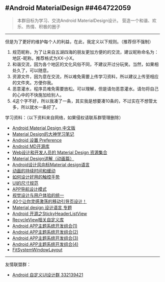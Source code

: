 #Android MaterialDesign
##464722059
----------------
>本群目标为学习、交流Android MaterialDesign设计。
>营造一个和谐、欢乐、热情、积极的圈子
----------------
但是为了更好的维护每个人的利益，在此，我定义以下规则。（推荐但不强制）
1.  规范昵称，为了让来自五湖四海的朋友更加方便的的交流，建议昵称命名为：地区-昵称。推荐格式为XX-小X。
2.  和谐交流，因为各个地区的文化风俗不同，不建议开过分玩笑。当然，如果相处久了，可以随意。
3.  资源文件，因为意在交流，所以难免需要上传学习资料，所以建议上传至相应的文件夹。方便你我。
4.  恶意灌水，程序员难免需要放松。可以理解，但是请勿恶意灌水。请勿将自己的心中的不快施加给别人。
5.  4这个字不好，所以我凑了一条，其实我是想要凑10条的，不过实在不想管太多，所以就水一条好了。

学习资料：（以下资料来自网络，如果侵权请联系群管理删除）
* [Android Material Design 中文版](http://wiki.jikexueyuan.com/project/material-design/material-design-intro/introduction.html)
* [Material Design的大神学习笔记](http://www.uisdc.com/comprehensive-material-design-note)
* [Android 设置 Preference](http://www.cnblogs.com/tianjian/archive/2012/11/29/2795091.html)
* [Android MD开源库](https://github.com/lightSky/Awesome-MaterialDesign)
* [Web设计和开发人员的 Material Design 资源集合](http://www.open-open.com/news/view/934333)
* [Material Design详解（动画篇）](http://www.open-open.com/lib/view/open1416663769680.html)
* [Android设计风向标Material design语言](http://www.wtoutiao.com/p/1d7Q63c.html)
* [动画的持续时间和缓动](http://www.ui.cn/detail/129329.html)
* [如何设计好用的触控手势](http://www.ui.cn/detail/127785.html)
* [UI的尺寸规范](http://www.ui.cn/detail/126535.html)
* [APP导航设计模式](http://www.ui.cn/detail/125373.html)
* [视觉设计与用户体验的统一](http://www.ui.cn/detail/124934.html)
* [40个让你灵感激荡的移动引导页设计！](http://www.ui.cn/detail/122300.html)
* [Material design 设计语言 专题](http://topic.ui.cn/detail?tid=30)
* [Android 开源之StickyHeaderListView](http://www.jianshu.com/p/3bf26722c489)
* [RecycleView相关自定义库](http://ysnows.github.io/2015/12/03/ANDROID/%E6%8E%A7%E4%BB%B6/RecycleView/)
* [Android APP主题系统开发组合(1)](http://johnsonxu.iteye.com/blog/1925251)
* [Android APP主题系统开发组合(2)](http://blog.csdn.net/wsscy2004/article/details/7562909)
* [Android APP主题系统开发组合(3)](http://hukai.me/android-training-course-in-chinese/material/theme.html)
* [Android APP主题系统开发组合(4)](http://blog.csdn.net/zhyooo123/article/details/6697186)
* [FitSystemWindowLayout](https://github.com/Jude95/FitSystemWindowLayout)

--------------------

友情联盟群：
* [Android 自定义UI设计群 332139421](http://jq.qq.com/?_wv=1027&k=2JmRjRd)
